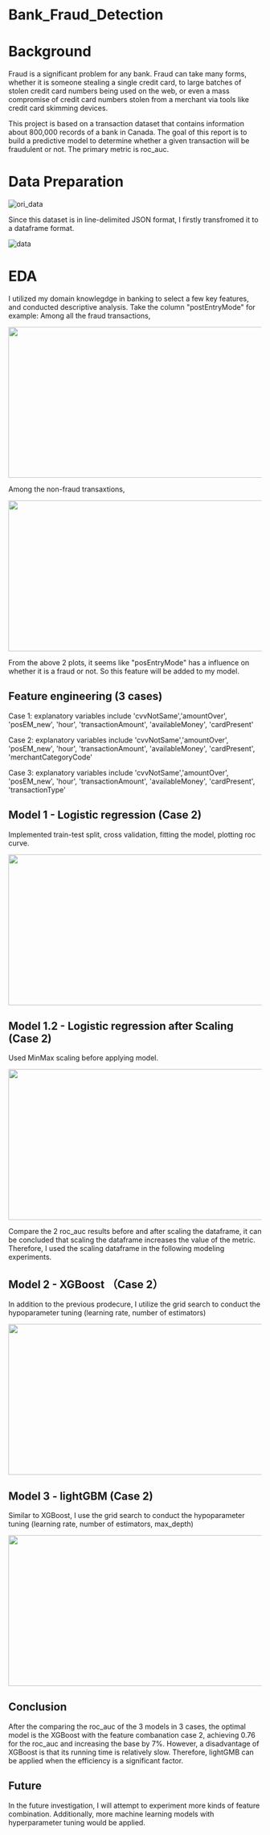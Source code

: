 # Bank_Fraud_Detection

# Background
Fraud is a significant problem for any bank. Fraud can take many forms, whether it is someone stealing a single credit card, to large batches of stolen credit card numbers being used on the web, or even a mass compromise of credit card numbers stolen from a merchant via tools like credit card skimming devices.

This project is based on a transaction dataset that contains information about 800,000 records of a bank in Canada. The goal of this report is to build a predictive model to determine whether a given transaction will be fraudulent or not. The primary metric is roc_auc.


# Data Preparation

![ori_data](https://user-images.githubusercontent.com/64850893/103314535-68da1200-49f1-11eb-8c3f-4c007ba870f2.jpg)

Since this dataset is in line-delimited JSON format, I firstly transfromed it to a dataframe format.

![data](https://user-images.githubusercontent.com/64850893/103314331-c326a300-49f0-11eb-8381-0bae91605374.jpg)

# EDA
I utilized my domain knowlegdge in banking to select a few key features, and conducted descriptive analysis. Take the column "postEntryMode" for example:
Among all the fraud transactions, 

<img src="https://user-images.githubusercontent.com/64850893/103315082-94a9c780-49f2-11eb-854c-0aec766b7e63.jpg" width="600" height="300">

Among the non-fraud transaxtions,

<img src="https://user-images.githubusercontent.com/64850893/103315273-14d02d00-49f3-11eb-9a83-596a7bde10fd.jpg" width="600" height="300">

From the above 2 plots, it seems like "posEntryMode" has a influence on whether it is a fraud or not. So this feature will be added to my model.

## Feature engineering (3 cases)
Case 1: explanatory variables include 'cvvNotSame','amountOver', 'posEM_new', 'hour', 'transactionAmount', 'availableMoney', 'cardPresent'

Case 2: explanatory variables include 'cvvNotSame','amountOver', 'posEM_new', 'hour', 'transactionAmount', 'availableMoney', 'cardPresent', 'merchantCategoryCode'

Case 3: explanatory variables include 'cvvNotSame','amountOver', 'posEM_new', 'hour', 'transactionAmount', 'availableMoney', 'cardPresent', 'transactionType'

## Model 1 - Logistic regression (Case 2)
Implemented train-test split, cross validation, fitting the model, plotting roc curve.

<img src="https://user-images.githubusercontent.com/64850893/103326030-82dd1a00-4a1c-11eb-918e-9475ff45ff1a.jpg" width="600" height="300">

## Model 1.2 - Logistic regression after Scaling (Case 2)
Used MinMax scaling before applying model.

<img src="https://user-images.githubusercontent.com/64850893/103326071-ba4bc680-4a1c-11eb-95a1-a29c39670e93.jpg" width="600" height="300">

Compare the 2 roc_auc results before and after scaling the dataframe, it can be concluded that scaling the dataframe increases the value of the metric. Therefore, I used the scaling dataframe in the following modeling experiments.

## Model 2 - XGBoost （Case 2）
In addition to the previous prodecure, I utilize the grid search to conduct the hypoparameter tuning (learning rate, number of estimators)

<img src="https://user-images.githubusercontent.com/64850893/103326158-08f96080-4a1d-11eb-924a-d5d016c69cdb.jpg" width="600" height="300">

## Model 3 - lightGBM (Case 2)
Similar to XGBoost, I use the grid search to conduct the hypoparameter tuning (learning rate, number of estimators, max_depth)

<img src="https://user-images.githubusercontent.com/64850893/103326210-40680d00-4a1d-11eb-9754-b1959e0d7491.jpg" width="600" height="300">

## Conclusion 

After the comparing the roc_auc of the 3 models in 3 cases, the optimal model is the XGBoost with the feature combanation case 2, achieving 0.76 for the roc_auc and increasing the base by 7%. However, a disadvantage of XGBoost is that its running time is relatively slow. Therefore, lightGMB can be applied when the efficiency is a significant factor. 

## Future

In the future investigation, I will attempt to experiment more kinds of feature combination. Additionally, more machine learning models with hyperparameter tuning would be applied.
